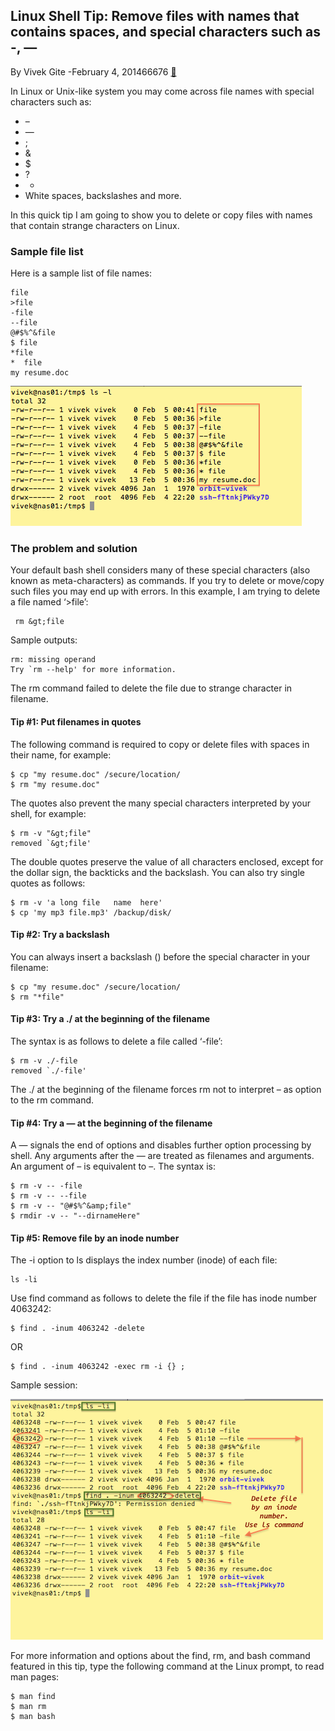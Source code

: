## Linux Shell Tip: Remove files with names that contains spaces, and special characters such as -, —
By Vivek Gite -February 4, 201466676
[&#x1F517;](https://www.linux.com/training-tutorials/linux-shell-tip-remove-files-names-contains-spaces-and-special-characters-such/)



In Linux or Unix-like system you may come across file names with special characters such as:

- –
- —
- ;
- &amp;
- $
- ?
- *
- White spaces, backslashes and more.


In this quick tip I am going to show you to delete or copy files with names that contain strange characters on Linux.

### Sample file list

Here is a sample list of file names:

```
file
>file
-file
--file
@#$%^&file
$ file
*file
*  file
my resume.doc
```

<!--p><img decoding="async" src="https://www.linux.com/training-tutorials/images/stories/18529/file-1.png" width="466" height="224" alt="file-1"></p-->

<img decoding="async" src="file-1.png" width="466" height="224" alt="file-1">


### The problem and solution

Your default bash shell considers many of these special characters (also known as meta-characters) as commands. If you try to delete or move/copy such files you may end up with errors. In this example, I am trying to delete a file named ‘&gt;file’:


```
 rm &gt;file
```


Sample outputs:

```
rm: missing operand
Try `rm --help' for more information.
```


The rm command failed to delete the file due to strange character in filename.


#### Tip #1: Put filenames in quotes</h3>

The following command is required to copy or delete files with spaces in their name, for example:

```
$ cp "my resume.doc" /secure/location/
$ rm "my resume.doc"
```


The quotes also prevent the many special characters interpreted by your shell, for example:

```
$ rm -v "&gt;file"
removed `&gt;file'
```


The double quotes preserve the value of all characters enclosed, except for the dollar sign, the backticks and the backslash. You can also try single quotes as follows:

```
$ rm -v 'a long file   name  here'
$ cp 'my mp3 file.mp3' /backup/disk/
```



#### Tip #2: Try a backslash</h3>

You can always insert a backslash () before the special character in your filename:

```
$ cp "my resume.doc" /secure/location/
$ rm "*file"
```



#### Tip #3: Try a ./ at the beginning of the filename</h3>

The syntax is as follows to delete a file called ‘-file’:

```
$ rm -v ./-file
removed `./-file'
```


The ./ at the beginning of the filename forces rm not to interpret – as option to the rm command.


#### Tip #4: Try a — at the beginning of the filename</h3>

A — signals the end of options and disables further option processing by shell. Any arguments after the — are treated as filenames and arguments. An argument of – is equivalent to –. The syntax is:

```
$ rm -v -- -file
$ rm -v -- --file
$ rm -v -- "@#$%^&amp;file"
$ rmdir -v -- "--dirnameHere"

```



#### Tip #5: Remove file by an inode number</h3>

The -i option to ls displays the index number (inode) of each file:

```
ls -li
```


Use find command as follows to delete the file if the file has inode number 4063242:

```
$ find . -inum 4063242 -delete
```


OR

```
$ find . -inum 4063242 -exec rm -i {} ;
```

<!--p>Sample session:<img decoding="async" loading="lazy" src="https://www.linux.com/training-tutorials/images/stories/18529/file-2.png" width="500" height="385" alt="file-2"></p-->

Sample session:

<img decoding="async" loading="lazy" src="file-2.png" width="500" height="385" alt="file-2">

For more information and options about the find, rm, and bash command featured in this tip, type the following command at the Linux prompt, to read man pages:

```
$ man find
$ man rm
$ man bash
```
